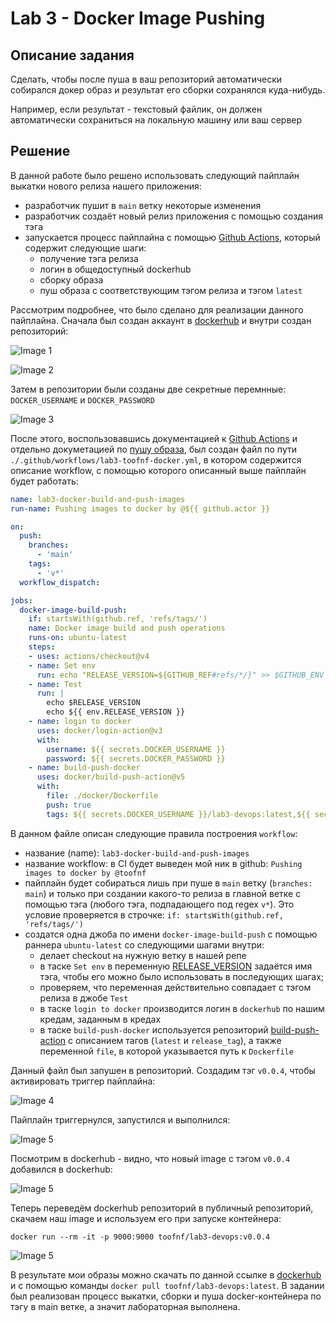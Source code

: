 # Lab 3 - Docker Image Pushing

## Описание задания

Сделать, чтобы после пуша в ваш репозиторий автоматически собирался докер образ и результат его сборки сохранялся куда-нибудь. 

Например, если результат - текстовый файлик, он должен автоматически сохраниться на локальную машину или ваш сервер

## Решение

В данной работе было решено использовать следующий пайплайн выкатки нового релиза нашего приложения:

- разработчик пушит в `main` ветку некоторые изменения
- разработчик создаёт новый релиз приложения с помощью создания тэга
- запускается процесс пайплайна с помощью [Github Actions](https://docs.github.com/en/actions/using-workflows/about-workflows), который содержит следующие шаги:
  - получение тэга релиза
  - логин в общедоступный dockerhub
  - сборку образа 
  - пуш образа с соответствующим тэгом релиза и тэгом `latest`

Рассмотрим подробнее, что было сделано для реализации данного пайплайна. Сначала был создан аккаунт в [dockerhub](https://hub.docker.com/) и внутри создан репозиторий:

![Image 1](./images/docker_hub.jpg)

![Image 2](./images/created.jpg)

Затем в репозитории были созданы две секретные перемнные: `DOCKER_USERNAME` и `DOCKER_PASSWORD`

![Image 3](./images/secrets.png)

После этого, воспользовавшись документацией к [Github Actions](https://docs.github.com/en/actions/using-workflows/about-workflows) и отдельно докуметацией по [пушу образа](https://docs.github.com/en/actions/publishing-packages/publishing-docker-images),
был создан файл по пути `./.github/workflows/lab3-toofnf-docker.yml`, в котором содержится описание workflow, с помощью которого описанный выше пайплайн будет работать:

```yaml
name: lab3-docker-build-and-push-images
run-name: Pushing images to docker by @${{ github.actor }}

on:
  push:
    branches:
      - 'main'
    tags:
      - 'v*'
  workflow_dispatch:

jobs:
  docker-image-build-push:
    if: startsWith(github.ref, 'refs/tags/')
    name: Docker image build and push operations
    runs-on: ubuntu-latest
    steps:
    - uses: actions/checkout@v4
    - name: Set env
      run: echo "RELEASE_VERSION=${GITHUB_REF#refs/*/}" >> $GITHUB_ENV
    - name: Test
      run: |
        echo $RELEASE_VERSION
        echo ${{ env.RELEASE_VERSION }}
    - name: login to docker
      uses: docker/login-action@v3
      with:
        username: ${{ secrets.DOCKER_USERNAME }}
        password: ${{ secrets.DOCKER_PASSWORD }}
    - name: build-push-docker
      uses: docker/build-push-action@v5
      with:
        file: ./docker/Dockerfile
        push: true
        tags: ${{ secrets.DOCKER_USERNAME }}/lab3-devops:latest,${{ secrets.DOCKER_USERNAME }}/lab3-devops:${{ env.RELEASE_VERSION }}
```

В данном файле описан следующие правила построения `workflow`:

- название (name): `lab3-docker-build-and-push-images`
- название workflow: в CI будет выведен мой ник в github: `Pushing images to docker by @toofnf`
- пайплайн будет собираться лишь при пуше в `main` ветку (`branches: main`) и только при создании какого-то релиза в главной ветке с помощью тэга (любого тэга, подпадающего под regex `v*`). Это условие проверяется в строчке: `if: startsWith(github.ref, 'refs/tags/')`
- создатся одна джоба по имени `docker-image-build-push` с помощью раннера `ubuntu-latest` со следующими шагами внутри:
    - делает checkout на нужную ветку в нашей репе
    - в таске `Set env` в переменную [RELEASE_VERSION](https://stackoverflow.com/a/58178121) задаётся имя тэга, чтобы его можно было использовать в последующих шагах;
    - проверяем, что переменная действительно совпадает с тэгом релиза в джобе `Test`
    - в таске `login to docker` производится логин в `dockerhub` по нашим кредам, заданным в кредах
    - в таске `build-push-docker` используется репозиторий [build-push-action](https://github.com/docker/build-push-action?ysclid=lqh8p9lbis808921147) с описанием тагов (`latest` и `release_tag`), а также переменной `file`, в которой указывается путь к `Dockerfile`

Данный файл был запушен в репозиторий. Создадим тэг `v0.0.4`, чтобы активировать триггер пайплайна:

![Image 4](./images/release.png)

Пайплайн триггернулся, запустился и выполнился:

![Image 5](./images/final.png)

Посмотрим в dockerhub - видно, что новый image с тэгом `v0.0.4` добавился в dockerhub:

![Image 5](./images/images.jpg)

Теперь переведём dockerhub репозиторий в публичный репозиторий, скачаем наш image и используем его при запуске контейнера:

```
docker run --rm -it -p 9000:9000 toofnf/lab3-devops:v0.0.4
```

![Image 5](./images/result.png)

В результате мои образы можно скачать по данной ссылке в [dockerhub](https://hub.docker.com/r/toofnf/lab3-devops) и с помощью команды `docker pull toofnf/lab3-devops:latest`.
В задании был реализован процесс выкатки, сборки и пуша docker-контейнера по тэгу в main ветке, а значит лабораторная выполнена.